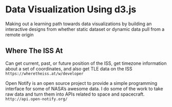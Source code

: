 # Data Visualization Using d3.js

Making out a learning path towards data visualizations by building an interactive designs from whether static dataset or dynamic data pull from a remote origin

## Where The ISS At

Can get current, past, or future position of the ISS, get timezone information about a set of coordinates, and also get TLE data on the ISS
`https://wheretheiss.at/w/developer`

Open Notify is an open source project to provide a simple programming interface for some of NASA’s awesome data. I do some of the work to take raw data and turn them into APIs related to space and spacecraft.
`http://api.open-notify.org/`
